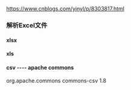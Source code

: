 https://www.cnblogs.com/yinyl/p/8303817.html

### 解析Excel文件

#### xlsx
#### xls
#### csv ---- apache commons 
<dependency>
    <groupId>org.apache.commons</groupId>
    <artifactId>commons-csv</artifactId>
    <version>1.8</version>
</dependency>